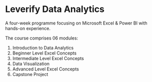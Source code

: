 # Leverify Data Analytics

A four-week programme focusing on Microsoft Excel &amp; Power BI with hands-on experience.

The course comprises 06 modules:
1. Introduction to Data Analytics		
2. Beginner Level Excel Concepts		
3. Intermediate Level Excel Concepts		
4. Data Visualization		
5. Advanced Level Excel Concepts		
6. Capstone Project		
